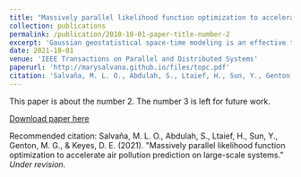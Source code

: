 ```yaml
---
title: "Massively parallel likelihood function optimization to accelerate air pollution prediction on large-scale systems"
collection: publications
permalink: /publication/2010-10-01-paper-title-number-2
excerpt: 'Gaussian geostatistical space-time modeling is an effective tool for performing statistical inference of field data evolving in space and time, generalizing spatial modeling alone at the cost of greater complexity of operations and storage, and pushing geostatistical modeling even further into the arms of high performance computing. It makes inferences for missing data by leveraging space-time measurements  of one or more fields. We propose a high-performance implementation of a widely applied space-time modeling method for large-scale systems, using a two-level parallelization technique.  At the inner level, we rely on state-of-the-art dense linear algebra libraries and parallel runtime systems to perform complex matrix operations required in modeling and prediction operations using maximum likelihood estimation (MLE), i.e., the Cholesky factorization of the Gaussian space-time covariance matrix. At the outer level, we parallelize the optimization process using a distributed implementation of the particle swarm optimization (PSO) algorithm. At this level, parallelization is accomplished using MPI sub-communicators, where nodes in each sub-communicator perform a single MLE iteration at a time. We evaluate the performance and the accuracy of the proposed implementation using synthetic datasets and a real particulate matter (PM) dataset illustrating the application of the technique to air pollution. We achieve up to 24.45, 49.70, 100.06, 189.67, 369.22, and 757.16 TFLOPS/s using 32, 64, 128, 256, 512, and 1024 nodes, respectively, of a Cray XC40 system, with an average of 60% of the peak performance on 1024 nodes with 490K problem size.'
date: 2021-10-01
venue: 'IEEE Transactions on Parallel and Distributed Systems'
paperurl: 'http://marysalvana.github.io/files/topc.pdf'
citation: 'Salvaña, M. L. O., Abdulah, S., Ltaief, H., Sun, Y., Genton, M. G., & Keyes, D. E. (2021). &quot;Massively parallel likelihood function optimization to accelerate air pollution prediction on large-scale systems.&quot; <i>Under revision</i>.'
---
```

This paper is about the number 2. The number 3 is left for future work.

[Download paper here](http://marysalvana.github.io/files/topc.pdf)

Recommended citation: Salvaña, M. L. O., Abdulah, S., Ltaief, H., Sun, Y., Genton, M. G., & Keyes, D. E. (2021). "Massively parallel likelihood function optimization to accelerate air pollution prediction on large-scale systems." <i>Under revision</i>.
